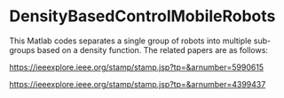 # DensityBasedControlMobileRobots

This Matlab codes separates a single group of robots into multiple sub-groups based on a density function. The related papers are as follows:

https://ieeexplore.ieee.org/stamp/stamp.jsp?tp=&arnumber=5990615

https://ieeexplore.ieee.org/stamp/stamp.jsp?tp=&arnumber=4399437
